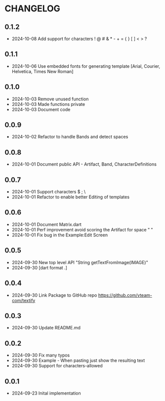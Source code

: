 # CHANGELOG

## 0.1.2

* 2024-10-08 Add support for characters  ! @ # & * - + = { } [ ] < > ?

## 0.1.1

* 2024-10-06 Use embedded fonts for generating template [Arial, Courier, Helvetica, Times New Roman]

## 0.1.0

* 2024-10-03 Remove unused function
* 2024-10-03 Made functions private
* 2024-10-03 Document code
  
## 0.0.9

* 2024-10-02 Refactor to handle Bands and detect spaces

## 0.0.8

* 2024-10-01 Document public API - Artifact, Band, CharacterDefinitions

## 0.0.7

* 2024-10-01 Support characters  $  ;  \
* 2024-10-01 Refactor to enable better Editing of templates

## 0.0.6

* 2024-10-01 Document Matrix.dart
* 2024-10-01 Perf improvement avoid scoring the Artifact for space " "
* 2024-10-01 Fix bug in the Example:Edit Screen

## 0.0.5

* 2024-09-30 New top level API "String getTextFromImage(IMAGE)"
* 2024-09-30 [dart format .]

## 0.0.4

* 2024-09-30 Link Package to GitHub repo <https://github.com/vteam-com/textify>

## 0.0.3

* 2024-09-30 Update README.md

## 0.0.2

* 2024-09-30 Fix many typos
* 2024-09-30 Example - When pasting just show the resulting text
* 2024-09-30 Support for characters-allowed

## 0.0.1

* 2024-09-23 Inital implementation
